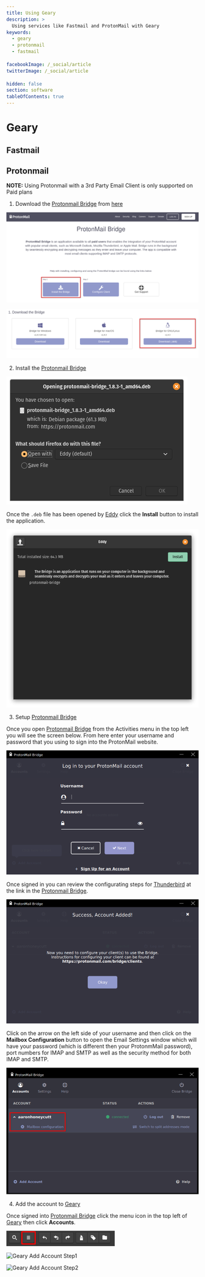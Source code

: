 ```yaml
---
title: Using Geary 
description: >
  Using services like Fastmail and ProtonMail with Geary
keywords:
  - geary
  - protonmail
  - fastmail

facebookImage: /_social/article
twitterImage: /_social/article

hidden: false
section: software
tableOfContents: true
---
```


# Geary

## Fastmail

## Protonmail

**NOTE:** Using Protonmail with a 3rd Party Email Client is only supported on Paid plans

1. Download the <u>Protonmail Bridge</u> from [here](https://protonmail.com/bridge/)

![Protonmail Bridge Step1](/images/using-email/protonmail-bridge-step1.png)

![Download Protonmail Bridge](/images/using-email/protonmail-bridge-deb.png)

2. Install the <u>Protonmail Bridge</u>

![Download Protonmail Bridge2 Step2](/images/using-email/protonmail-bridge-download.png)

Once the `.deb` file has been opened by <u>Eddy</u> click the **Install** button to install the application. 

![Install Protonmail Bridge](/images/using-email/protonmail-bridge-install.png)

3. Setup <u>Protonmail Bridge</u>

Once you open <u>Protonmail Bridge</u> from the Activities menu in the top left you will see the screen below. From here enter your username and password that you using to sign into the ProtonMail website.

![Setup Protonmail Bridge Step1](/images/using-email/protonmail-bridge-setup1.png)

Once signed in you can review the configurating steps for <u>Thunderbird</u> at the link in the <u>Protonmail Bridge</u>.

![Setup Protonmail Bridge Step2](/images/using-email/protonmail-bridge-setup2.png)

Click on the arrow on the left side of your username and then click on the **Mailbox Configuration** button to open the Email Settings window which will have your password (which is different then your ProtonmMail password), port numbers for IMAP and SMTP as well as the security method for both IMAP and SMTP. 

![Setup Protonmail Bridge Step3](/images/using-email/protonmail-bridge-setup3.png)

4. Add the account to <u>Geary</u>

Once signed into <u>Protonmail Bridge</u> click the menu icon in the top left of <u>Geary</u> then click **Accounts**.

![Geary Menu Button](/images/using-email/geary-menu-button.png)

![Geary Add Account Step1](/images/using-email/geary-add-account1.png)

![Geary Add Account Step2](/images/using-email/geary-add-account2.png)